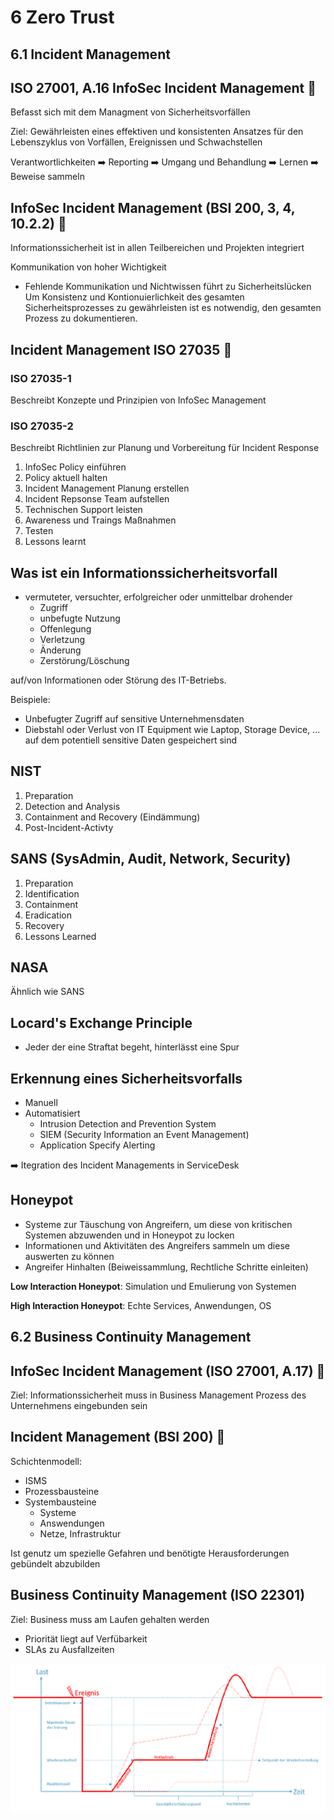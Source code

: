 # 6 Zero Trust

## 6.1 Incident Management

## ISO 27001, A.16 InfoSec Incident Management :hammer:

Befasst sich mit dem Managment von Sicherheitsvorfällen

Ziel: Gewährleisten eines effektiven und konsistenten Ansatzes für den Lebenszyklus von Vorfällen, Ereignissen und Schwachstellen

Verantwortlichkeiten :arrow_right: Reporting :arrow_right: Umgang und Behandlung :arrow_right: Lernen :arrow_right: Beweise sammeln

## InfoSec Incident Management (BSI 200, 3, 4, 10.2.2) :hammer:

Informationssicherheit ist in allen Teilbereichen und Projekten integriert

Kommunikation von hoher Wichtigkeit

- Fehlende Kommunikation und Nichtwissen führt zu Sicherheitslücken
Um Konsistenz und Kontionuierlichkeit des gesamten Sicherheitsprozesses zu gewährleisten ist es notwendig, den gesamten Prozess zu dokumentieren.

## Incident Management ISO 27035 :hammer:

### ISO 27035-1

Beschreibt Konzepte und Prinzipien von InfoSec Management

### ISO 27035-2

Beschreibt Richtlinien zur Planung und Vorbereitung für Incident Response

1. InfoSec Policy einführen
2. Policy aktuell halten
3. Incident Management Planung erstellen
4. Incident Repsonse Team aufstellen
5. Technischen Support leisten
6. Awareness und Traings Maßnahmen
7. Testen
8. Lessons learnt

## Was ist ein Informationssicherheitsvorfall

- vermuteter, versuchter, erfolgreicher oder unmittelbar drohender
  - Zugriff
  - unbefugte Nutzung
  - Offenlegung
  - Verletzung
  - Änderung
  - Zerstörung/Löschung

auf/von Informationen oder Störung des IT-Betriebs.

Beispiele:

- Unbefugter Zugriff auf sensitive Unternehmensdaten
- Diebstahl oder Verlust von IT Equipment wie Laptop, Storage Device, ... auf dem potentiell sensitive Daten gespeichert sind

## NIST

1. Preparation
2. Detection and Analysis
3. Containment and Recovery (Eindämmung)
4. Post-Incident-Activty

## SANS (SysAdmin, Audit, Network, Security)

1. Preparation
2. Identification
3. Containment
4. Eradication
5. Recovery
6. Lessons Learned

## NASA

Ähnlich wie SANS

## Locard's Exchange Principle

- Jeder der eine Straftat begeht, hinterlässt eine Spur

## Erkennung eines Sicherheitsvorfalls

- Manuell
- Automatisiert
  - Intrusion Detection and Prevention System
  - SIEM (Security Information an Event Management)
  - Application Specify Alerting

:arrow_right: Itegration des Incident Managements in ServiceDesk

## Honeypot

- Systeme zur Täuschung von Angreifern, um diese von kritischen Systemen abzuwenden und in Honeypot zu locken
- Informationen und Aktivitäten des Angreifers sammeln um diese auswerten zu können
- Angreifer Hinhalten (Beiweissammlung, Rechtliche Schritte einleiten)

**Low Interaction Honeypot**: Simulation und Emulierung von Systemen

**High Interaction Honeypot**: Echte Services, Anwendungen, OS

## 6.2 Business Continuity Management

## InfoSec Incident Management (ISO 27001, A.17) :hammer:

Ziel: Informationssicherheit muss in Business Management Prozess des Unternehmens eingebunden sein

## Incident Management (BSI 200) :hammer:

Schichtenmodell:

- ISMS
- Prozessbausteine
- Systembausteine
  - Systeme
  - Answendungen
  - Netze, Infrastruktur

Ist genutz um spezielle Gefahren und benötigte Herausforderungen gebündelt abzubilden

## Business Continuity Management (ISO 22301)

Ziel: Business muss am Laufen gehalten werden

- Priorität liegt auf Verfübarkeit
- SLAs zu Ausfallzeiten

![iso22301](img/iso22301.png)